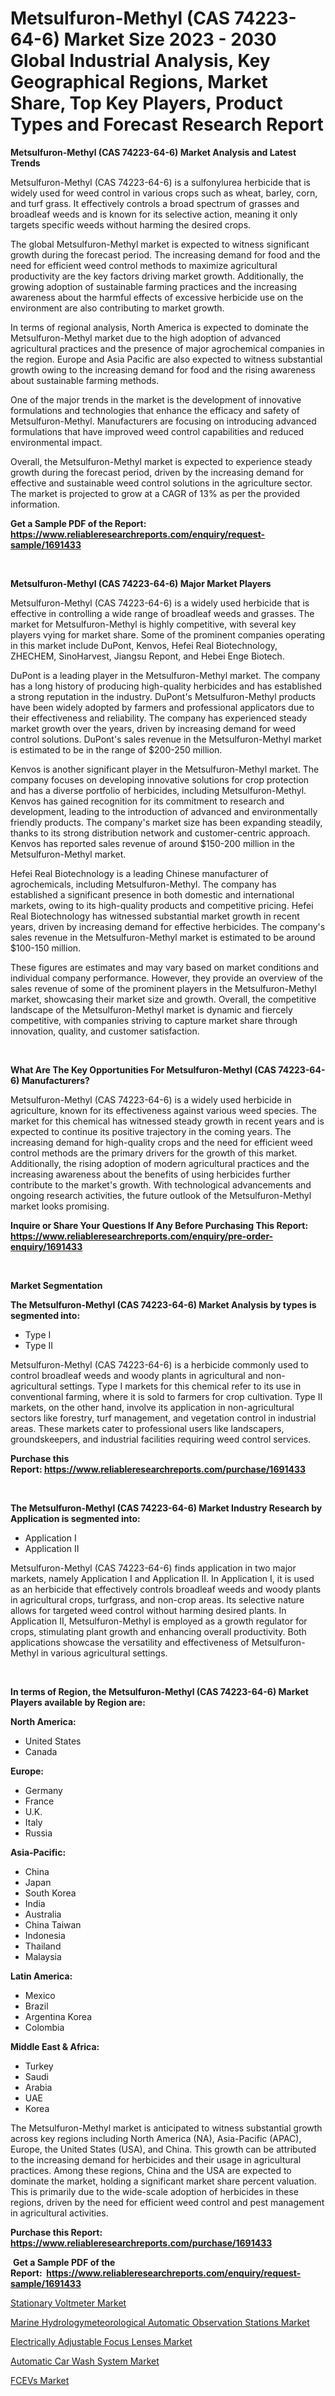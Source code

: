 <p><h1>Metsulfuron-Methyl (CAS 74223-64-6) Market Size 2023 - 2030 Global Industrial Analysis, Key Geographical Regions, Market Share, Top Key Players, Product Types and Forecast Research Report</h1></p><p><strong>Metsulfuron-Methyl (CAS 74223-64-6) Market Analysis and Latest Trends</strong></p>
<p><p>Metsulfuron-Methyl (CAS 74223-64-6) is a sulfonylurea herbicide that is widely used for weed control in various crops such as wheat, barley, corn, and turf grass. It effectively controls a broad spectrum of grasses and broadleaf weeds and is known for its selective action, meaning it only targets specific weeds without harming the desired crops.</p><p>The global Metsulfuron-Methyl market is expected to witness significant growth during the forecast period. The increasing demand for food and the need for efficient weed control methods to maximize agricultural productivity are the key factors driving market growth. Additionally, the growing adoption of sustainable farming practices and the increasing awareness about the harmful effects of excessive herbicide use on the environment are also contributing to market growth.</p><p>In terms of regional analysis, North America is expected to dominate the Metsulfuron-Methyl market due to the high adoption of advanced agricultural practices and the presence of major agrochemical companies in the region. Europe and Asia Pacific are also expected to witness substantial growth owing to the increasing demand for food and the rising awareness about sustainable farming methods.</p><p>One of the major trends in the market is the development of innovative formulations and technologies that enhance the efficacy and safety of Metsulfuron-Methyl. Manufacturers are focusing on introducing advanced formulations that have improved weed control capabilities and reduced environmental impact.</p><p>Overall, the Metsulfuron-Methyl market is expected to experience steady growth during the forecast period, driven by the increasing demand for effective and sustainable weed control solutions in the agriculture sector. The market is projected to grow at a CAGR of 13% as per the provided information.</p></p>
<p><strong>Get a Sample PDF of the Report:&nbsp; <a href="https://www.reliableresearchreports.com/enquiry/request-sample/1691433">https://www.reliableresearchreports.com/enquiry/request-sample/1691433</a></strong></p>
<p>&nbsp;</p>
<p><strong>Metsulfuron-Methyl (CAS 74223-64-6) Major Market Players</strong></p>
<p><p>Metsulfuron-Methyl (CAS 74223-64-6) is a widely used herbicide that is effective in controlling a wide range of broadleaf weeds and grasses. The market for Metsulfuron-Methyl is highly competitive, with several key players vying for market share. Some of the prominent companies operating in this market include DuPont, Kenvos, Hefei Real Biotechnology, ZHECHEM, SinoHarvest, Jiangsu Repont, and Hebei Enge Biotech.</p><p>DuPont is a leading player in the Metsulfuron-Methyl market. The company has a long history of producing high-quality herbicides and has established a strong reputation in the industry. DuPont's Metsulfuron-Methyl products have been widely adopted by farmers and professional applicators due to their effectiveness and reliability. The company has experienced steady market growth over the years, driven by increasing demand for weed control solutions. DuPont's sales revenue in the Metsulfuron-Methyl market is estimated to be in the range of $200-250 million.</p><p>Kenvos is another significant player in the Metsulfuron-Methyl market. The company focuses on developing innovative solutions for crop protection and has a diverse portfolio of herbicides, including Metsulfuron-Methyl. Kenvos has gained recognition for its commitment to research and development, leading to the introduction of advanced and environmentally friendly products. The company's market size has been expanding steadily, thanks to its strong distribution network and customer-centric approach. Kenvos has reported sales revenue of around $150-200 million in the Metsulfuron-Methyl market.</p><p>Hefei Real Biotechnology is a leading Chinese manufacturer of agrochemicals, including Metsulfuron-Methyl. The company has established a significant presence in both domestic and international markets, owing to its high-quality products and competitive pricing. Hefei Real Biotechnology has witnessed substantial market growth in recent years, driven by increasing demand for effective herbicides. The company's sales revenue in the Metsulfuron-Methyl market is estimated to be around $100-150 million.</p><p>These figures are estimates and may vary based on market conditions and individual company performance. However, they provide an overview of the sales revenue of some of the prominent players in the Metsulfuron-Methyl market, showcasing their market size and growth. Overall, the competitive landscape of the Metsulfuron-Methyl market is dynamic and fiercely competitive, with companies striving to capture market share through innovation, quality, and customer satisfaction.</p></p>
<p>&nbsp;</p>
<p><strong>What Are The Key Opportunities For Metsulfuron-Methyl (CAS 74223-64-6) Manufacturers?</strong></p>
<p><p>Metsulfuron-Methyl (CAS 74223-64-6) is a widely used herbicide in agriculture, known for its effectiveness against various weed species. The market for this chemical has witnessed steady growth in recent years and is expected to continue its positive trajectory in the coming years. The increasing demand for high-quality crops and the need for efficient weed control methods are the primary drivers for the growth of this market. Additionally, the rising adoption of modern agricultural practices and the increasing awareness about the benefits of using herbicides further contribute to the market's growth. With technological advancements and ongoing research activities, the future outlook of the Metsulfuron-Methyl market looks promising.</p></p>
<p><strong>Inquire or Share Your Questions If Any Before Purchasing This Report: <a href="https://www.reliableresearchreports.com/enquiry/pre-order-enquiry/1691433">https://www.reliableresearchreports.com/enquiry/pre-order-enquiry/1691433</a></strong></p>
<p>&nbsp;</p>
<p><strong>Market Segmentation</strong></p>
<p><strong>The Metsulfuron-Methyl (CAS 74223-64-6) Market Analysis by types is segmented into:</strong></p>
<p><ul><li>Type I</li><li>Type II</li></ul></p>
<p><p>Metsulfuron-Methyl (CAS 74223-64-6) is a herbicide commonly used to control broadleaf weeds and woody plants in agricultural and non-agricultural settings. Type I markets for this chemical refer to its use in conventional farming, where it is sold to farmers for crop cultivation. Type II markets, on the other hand, involve its application in non-agricultural sectors like forestry, turf management, and vegetation control in industrial areas. These markets cater to professional users like landscapers, groundskeepers, and industrial facilities requiring weed control services.</p></p>
<p><strong>Purchase this Report:&nbsp;<a href="https://www.reliableresearchreports.com/purchase/1691433">https://www.reliableresearchreports.com/purchase/1691433</a></strong></p>
<p>&nbsp;</p>
<p><strong>The Metsulfuron-Methyl (CAS 74223-64-6) Market Industry Research by Application is segmented into:</strong></p>
<p><ul><li>Application I</li><li>Application II</li></ul></p>
<p><p>Metsulfuron-Methyl (CAS 74223-64-6) finds application in two major markets, namely Application I and Application II. In Application I, it is used as an herbicide that effectively controls broadleaf weeds and woody plants in agricultural crops, turfgrass, and non-crop areas. Its selective nature allows for targeted weed control without harming desired plants. In Application II, Metsulfuron-Methyl is employed as a growth regulator for crops, stimulating plant growth and enhancing overall productivity. Both applications showcase the versatility and effectiveness of Metsulfuron-Methyl in various agricultural settings.</p></p>
<p>&nbsp;</p>
<p><strong>In terms of Region, the Metsulfuron-Methyl (CAS 74223-64-6) Market Players available by Region are:</strong></p>
<p>
    <p> <strong> North America: </strong>
        <ul>
            <li>United States</li>
            <li>Canada</li>
        </ul>
        </p> 
    <p> <strong> Europe: </strong>
        <ul>
            <li>Germany</li>
            <li>France</li>
            <li>U.K.</li>
            <li>Italy</li>
            <li>Russia</li>
        </ul>
        </p> 
    <p> <strong> Asia-Pacific: </strong>
        <ul>
            <li>China</li>
            <li>Japan</li>
            <li>South Korea</li>
            <li>India</li>
            <li>Australia</li>
            <li>China Taiwan</li>
            <li>Indonesia</li>
            <li>Thailand</li>
            <li>Malaysia</li>
        </ul>
        </p> 
    <p> <strong> Latin America: </strong>
        <ul>
            <li>Mexico</li>
            <li>Brazil</li>
            <li>Argentina Korea</li>
            <li>Colombia</li>
        </ul>
        </p> 
    <p> <strong> Middle East & Africa: </strong>
        <ul>
            <li>Turkey</li>
            <li>Saudi</li>
            <li>Arabia</li>
            <li>UAE</li>
            <li>Korea</li>
        </ul>
    </p>
    </p>
<p><p>The Metsulfuron-Methyl market is anticipated to witness substantial growth across key regions including North America (NA), Asia-Pacific (APAC), Europe, the United States (USA), and China. This growth can be attributed to the increasing demand for herbicides and their usage in agricultural practices. Among these regions, China and the USA are expected to dominate the market, holding a significant market share percent valuation. This is primarily due to the wide-scale adoption of herbicides in these regions, driven by the need for efficient weed control and pest management in agricultural activities.</p></p>
<p><strong>Purchase this Report: <a href="https://www.reliableresearchreports.com/purchase/1691433">https://www.reliableresearchreports.com/purchase/1691433</a></strong></p>
<p>&nbsp;<strong>Get a Sample PDF of the Report:&nbsp;&nbsp;<a href="https://www.reliableresearchreports.com/enquiry/request-sample/1691433">https://www.reliableresearchreports.com/enquiry/request-sample/1691433</a></strong></p>
<p><strong></strong></p>
<p><p><a href="https://github.com/smritireportprime/Market-Research-Report-List-1/blob/main/stationary-voltmeter-market.md">Stationary Voltmeter Market</a></p><p><a href="https://medium.com/@suryayadavrp23/marine-hydrologymeteorological-automatic-observation-stations-market-trends-forecast-and-bd3e673c0378">Marine Hydrologymeteorological Automatic Observation Stations Market</a></p><p><a href="https://medium.com/@react.shoe.mask/electrically-adjustable-focus-lenses-market-insight-market-trends-growth-forecasted-from-2023-to-0bba40747935">Electrically Adjustable Focus Lenses Market</a></p><p><a href="https://www.linkedin.com/pulse/automatic-car-wash-system-market-research-report-unlocks-mg3of/">Automatic Car Wash System Market</a></p><p><a href="https://www.linkedin.com/pulse/fcevs-market-challenges-opportunities-growth-drivers-setnf/">FCEVs Market</a></p></p>